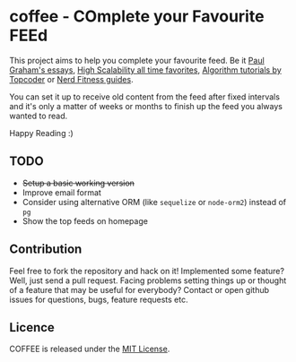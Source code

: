 # coffee - COmplete your Favourite FEEd

This project aims to help you complete your favourite feed. Be it [Paul Graham's essays](http://www.paulgraham.com/articles.html), [High Scalability all time favorites](http://highscalability.com/all-time-favorites/), [Algorithm tutorials by Topcoder](https://www.topcoder.com/community/data-science/data-science-tutorials/) or [Nerd Fitness guides](http://www.nerdfitness.com/resources/).

You can set it up to receive old content from the feed after fixed intervals and it's only a matter of weeks or months to finish up the feed you always wanted to read.

Happy Reading :)

## TODO
* ~~Setup a basic working version~~
* Improve email format
* Consider using alternative ORM (like `sequelize` or `node-orm2`) instead of `pg`
* Show the top feeds on homepage

## Contribution
Feel free to fork the repository and hack on it! Implemented some feature? Well, just send a pull request. Facing problems setting things up or thought of a feature that may be useful for everybody? Contact or open github issues for questions, bugs, feature requests etc.

## Licence
COFFEE is released under the [MIT License](http://opensource.org/licenses/MIT).
